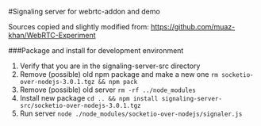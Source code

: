 #Signaling server for webrtc-addon and demo

Sources copied and slightly modified from: https://github.com/muaz-khan/WebRTC-Experiment 

###Package and install for development environment
1. Verify that you are in the signaling-server-src directory
2. Remove (possible) old npm package and make a new one ```rm socketio-over-nodejs-3.0.1.tgz && npm pack``` 
3. Remove (possible) old server ```rm -rf ../node_modules```
4. Install new package ```cd .. && npm install signaling-server-src/socketio-over-nodejs-3.0.1.tgz ```
5. Run server ```node ./node_modules/socketio-over-nodejs/signaler.js```
